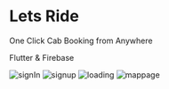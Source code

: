 
# Lets Ride

One Click Cab Booking from Anywhere

Flutter & Firebase

![signIn](https://user-images.githubusercontent.com/55395995/109397028-96dcc380-795a-11eb-86f6-11a83b4364ae.png)
![signup](https://user-images.githubusercontent.com/55395995/109397030-993f1d80-795a-11eb-9c3a-58e121aeeb6a.png)
![loading](https://user-images.githubusercontent.com/55395995/109397031-99d7b400-795a-11eb-96fb-7a7a342168a5.png)
![mappage](https://user-images.githubusercontent.com/55395995/109430356-f30d1980-7a26-11eb-99ae-bfef1980aaec.png)
